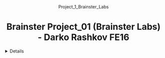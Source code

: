 <div align="center">
Project_1_Brainster_Labs
  <h1>Brainster Project_01 (Brainster Labs) - Darko Rashkov FE16</h1>
</div>

<!-- TABLE OF CONTENTS -->
<details>  
  <h1>Brainster Project_02 (SafeBlink)</h1>
</div>

<!-- TABLE OF CONTENTS -->
<details>
  
  <summary>Table of Contents</summary>
  <ol>
    <li><a href="#build-with">Build with</a></li>
    <li><a href="#about-the-project">About</a></li>
Project_1_Brainster_Labs
    <li><a href="#acknowledgements">Acknowledgments</a></li>
    <li><a href="#setUp">Acknowledgments</a></li>
    <li><a href="#acknowledgements">How to start the project locally</a></li>

    <li><a href="#contact">Contact</a></li>
  </ol>
</details>

<h2 id="build-with">Build with</h2>

- ![HTML](https://img.shields.io/badge/-HTML5-e34c26?logo=html5&logoColor=white)
- ![CSS](https://img.shields.io/badge/-CSS4-264de4?logo=css3&logoColor=white)
Project_1_Brainster_Labs
- ![Javascript](https://img.shields.io/badge/-Javascript-EFD81D?logo=javascript&logoColor=white)
<h2 id="about-the-project">About Project_01</h2>

<details>  
  <p>This project is about upcoming website "Brainster labs", showing projects done by students from four Brainster academies. It also contains an employment page and coming soon page for the academies provided. <br>This is a fully responsive page. 
  <h3>Main page</h3>
  <p>A description into sections on how the main page is built, is provided below: </p>
  <ul>
    <li><b>Navbar</b> - Contains Brainster's logo and a menu on the right-hand-side, with links to four Brainster academies, followed by a button which on click leads to the employment page.<br> The navigation turns into custom hamburger menu, responsive for mobile and tablet view, having the same content as per the expended menu on laptop view. When selecting the custom hamburger menu, it covers the page completely with a dark overlay.</li>
    <li><b>Banner section</b> - This section contains a video loop with an overlay and filter buttons, which on select- filters the cards from the next section.</li> 
    <li><b>Cards section</b> - This section contains 20 specific academy project cards filtered into three academy categories. Each category contains a different number of cards. Each card is a link sending to an upcoming page about that project. Each card has a zoom mouseover effect. <i>Load more</i> pagination function has been used on the cards- displaying initially 6 cards, and by clicking the "Show more" button, reveals another set of 6 cards, and so on.</li>
    <li><b>Footer section</b> - This section contains text and an animated Font-Awesome icon.</li>
    </ul>
    <h3>Employment page</h3>
  <p>A description into sections on how the employment page is built, is provided below: </p>
  <ul>
    <li><b>Navbar</b> - Is reused from the main page. </li>
    <li><b>Main section</b> - This section contains a form with five inputs, validation and patterns. </li> 
    <li><b>Footer section</b> - Is reused from the main page.</li>
    </ul>
    <h3>Coming soon page</h3>
  <p>This page contains a video loop background with a loading bar and contact <i>target blank</i> links to Brainster's social media, using Font Awesome icons. </p>
</details>

<h2 id="acknowledgements">Acknowledgements</h2>
<p>Resources helpful in building this project and special thanks to</p>

- ![Bootstrap](https://img.shields.io/badge/-Bootstrap-533B78?logo=bootstrap&logoColor=white)
- ![Javascript](https://img.shields.io/badge/-Javascript-EFD81D?logo=javascript&logoColor=white)
<h2 id="about-the-project">About Project_02</h2>

<details>
  <p>This UI project is about a web application that focuses on educating how to have a safe web experience. <br>This is a single-page application which has a static navigation bar and footer, contains 7 sections. The page does not support internationalization, the content is in Macedonian language.<br> This web application is fully responsive.
  <h3>Design</h3>
  <ul>
    <li>Figma project design was provided for this web application and build accordingly.<br>
  All the text content which is displayed in the application can be mocked by using any random text generator (Lorem Ipsum).</li>
    <li>The poster images and videos in the info page are switched with other local images corresponding the videos.</li>
    <li>Sign-out button was implemented changing from Sing-in on toggle. When the sign-out button is clicked, an alert message informs the user that is successfully signed out.</li>
    <li>Not found page was implemented to the HTML structure as a section corresponding to 404 error (page not found)</li>
    <li>on the landing page section a video banner was implemented instead of image which can be started by clicking the play button (appearing on hover)</li>
    </ul>
    <p>Details to be used for logging-in to this web application:</p>
  <ul>
    <li>Username: User123<br>Password: Pass123</li><br>
    <li>Username: User456<br>Password: Pass456</li><br>
    <li>Username: User789<br>Password: Pass789</li>
    </ul>
</details>

<h3 id="setUp">Set up</h3>
<p>In order to enable the login functionality, you need to set up a simple REST API locally written in Python with the Flask library. For this, you need to have Python installed locally (go to the “Files” section in the page and you will most probably need the “Windows installer (64-bit)” if you are running locally on Windows).<br>
After downloading the REST API locally, run it by using the following CLI command in the directory where the extracted REST API directory is located:
python '.\REST API\authenticator.py
</p><br>

<p>Download the REST API from the link below:</p>

- [REST API](https://drive.google.com/file/d/1ZybWPtMhOwuLOpNtGxXKR5AflYJ73AL_/view?usp=sharing)

<h2 id="acknowledgements">Acknowledgements</h2>
<p>Resources helpful in building this project and special thanks to</p>

Project_2_SafeBlink
- [Figma design](https://www.figma.com/design/pJdXgcZaWepBh43HxOk4jE/Team-3---Live-Hackathon?node-id=1-2)

- [Font Awesome](https://fontawesome.com)
- [StockSnap](https://stocksnap.io/)
- [Pexels](https://www.pexels.com/videos/)
- [Brainster](https://brainster.co/)
Project_1_Brainster_Labs
- [Project 01 - Brainster Labs](https://github.com/darkorashkov1/Brainster_Projects/tree/Project_1_Brainster_Labs)
- [Project 02 - SafeBlink](https://github.com/darkorashkov1/Brainster_Projects/tree/Project_2_SafeBlink)


<h2 id="contact">Contact</h2>

- Email: darkorashkov@gmail.com
- Mobile: +385 (0) 91 63 63 601
- Linkedin profile: <a href="https://www.linkedin.com/in/darkorashkov/">Darko's LinkedIn</a>
- Github profile: <a href="https://github.com/darkorashkov1">Darko's GitHub</a>
